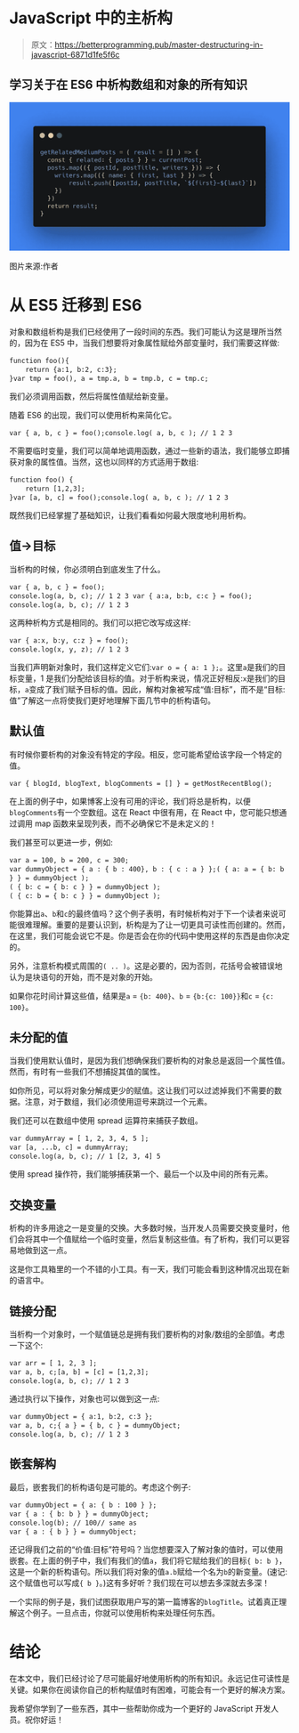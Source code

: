 # JavaScript 中的主析构

> 原文：<https://betterprogramming.pub/master-destructuring-in-javascript-6871d1fe5f6c>

## 学习关于在 ES6 中析构数组和对象的所有知识

![](img/f397ee66d1cec6c7813201ccc074bf97.png)

图片来源:作者

# 从 ES5 迁移到 ES6

对象和数组析构是我们已经使用了一段时间的东西。我们可能认为这是理所当然的，因为在 ES5 中，当我们想要将对象属性赋给外部变量时，我们需要这样做:

```
function foo(){
    return {a:1, b:2, c:3};
}var tmp = foo(), a = tmp.a, b = tmp.b, c = tmp.c;
```

我们必须调用函数，然后将属性值赋给新变量。

随着 ES6 的出现，我们可以使用析构来简化它。

```
var { a, b, c } = foo();console.log( a, b, c ); // 1 2 3
```

不需要临时变量，我们可以简单地调用函数，通过一些新的语法，我们能够立即捕获对象的属性值。当然，这也以同样的方式适用于数组:

```
function foo() {
    return [1,2,3];
}var [a, b, c] = foo();console.log( a, b, c ); // 1 2 3
```

既然我们已经掌握了基础知识，让我们看看如何最大限度地利用析构。

## 值->目标

当析构的时候，你必须明白到底发生了什么。

```
var { a, b, c } = foo();
console.log(a, b, c); // 1 2 3 var { a:a, b:b, c:c } = foo();
console.log(a, b, c); // 1 2 3
```

这两种析构方式是相同的。我们可以把它改写成这样:

```
var { a:x, b:y, c:z } = foo();
console.log(x, y, z); // 1 2 3
```

当我们声明新对象时，我们这样定义它们:`var o = { a: 1 };`。这里`a`是我们的目标变量，1 是我们分配给该目标的值。对于析构来说，情况正好相反:`x`是我们的目标，`a`变成了我们赋予目标的值。因此，解构对象被写成“值:目标”，而不是“目标:值”了解这一点将使我们更好地理解下面几节中的析构语句。

## 默认值

有时候你要析构的对象没有特定的字段。相反，您可能希望给该字段一个特定的值。

```
var { blogId, blogText, blogComments = [] } = getMostRecentBlog();
```

在上面的例子中，如果博客上没有可用的评论，我们将总是析构，以便`blogComments`有一个空数组。这在 React 中很有用，在 React 中，您可能只想通过调用 map 函数来呈现列表，而不必确保它不是未定义的！

我们甚至可以更进一步，例如:

```
var a = 100, b = 200, c = 300;
var dummyObject = { a : { b : 400}, b : { c : a } };( { a: a = { b: b } } = dummyObject );
( { b: c = { b: c } } = dummyObject );
( { c: b = { b: c } } = dummyObject );
```

你能算出`a`、`b`和`c`的最终值吗？这个例子表明，有时候析构对于下一个读者来说可能很难理解。重要的是要认识到，析构是为了让一切更具可读性而创建的。然而，在这里，我们可能会说它不是。你是否会在你的代码中使用这样的东西是由你决定的。

另外，注意析构模式周围的`( .. )`。这是必要的，因为否则，花括号会被错误地认为是块语句的开始，而不是对象的开始。

如果你花时间计算这些值，结果是`a` = `{b: 400}`、`b` = `{b:{c: 100}}`和`c` = `{c: 100}`。

## 未分配的值

当我们使用默认值时，是因为我们想确保我们要析构的对象总是返回一个属性值。然而，有时有一些我们不想捕捉其值的属性。

如你所见，可以将对象分解成更少的赋值。这让我们可以过滤掉我们不需要的数据。注意，对于数组，我们必须使用逗号来跳过一个元素。

我们还可以在数组中使用 spread 运算符来捕获子数组。

```
var dummyArray = [ 1, 2, 3, 4, 5 ];
var [a, ...b, c] = dummyArray;
console.log(a, b, c); // 1 [2, 3, 4] 5
```

使用 spread 操作符，我们能够捕获第一个、最后一个以及中间的所有元素。

## 交换变量

析构的许多用途之一是变量的交换。大多数时候，当开发人员需要交换变量时，他们会将其中一个值赋给一个临时变量，然后复制这些值。有了析构，我们可以更容易地做到这一点。

这是你工具箱里的一个不错的小工具。有一天，我们可能会看到这种情况出现在新的语言中。

## 链接分配

当析构一个对象时，一个赋值链总是拥有我们要析构的对象/数组的全部值。考虑一下这个:

```
var arr = [ 1, 2, 3 ];
var a, b, c;[a, b] = [c] = [1,2,3];
console.log(a, b, c); // 1 2 3
```

通过执行以下操作，对象也可以做到这一点:

```
var dummyObject = { a:1, b:2, c:3 };
var a, b, c;{ a } = { b, c } = dummyObject;
console.log(a, b, c); // 1 2 3
```

## 嵌套解构

最后，嵌套我们的析构语句是可能的。考虑这个例子:

```
var dummyObject = { a: { b : 100 } };
var { a : { b: b } } = dummyObject;
console.log(b); // 100// same as
var { a : { b } } = dummyObject;
```

还记得我们之前的“价值:目标”符号吗？当您想要深入了解对象的值时，可以使用嵌套。在上面的例子中，我们有我们的值`a`，我们将它赋给我们的目标`{ b: b }`，这是一个新的析构语句。所以我们将对象的值`a.b`赋给一个名为`b`的新变量。(速记:这个赋值也可以写成`{ b }`。)这有多好听？我们现在可以想去多深就去多深！

一个实际的例子是，我们试图获取用户写的第一篇博客的`blogTitle`。试着真正理解这个例子。一旦点击，你就可以使用析构来处理任何东西。

# 结论

在本文中，我们已经讨论了尽可能最好地使用析构的所有知识。永远记住可读性是关键。如果你在阅读你自己的析构赋值时有困难，可能会有一个更好的解决方案。

我希望你学到了一些东西，其中一些帮助你成为一个更好的 JavaScript 开发人员。祝你好运！